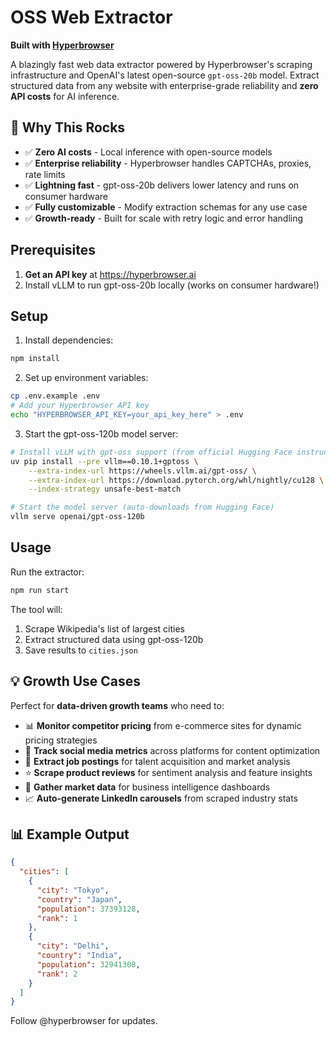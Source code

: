 # OSS Web Extractor

**Built with [Hyperbrowser](https://hyperbrowser.ai)**

A blazingly fast web data extractor powered by Hyperbrowser's scraping infrastructure and OpenAI's latest open-source `gpt-oss-20b` model. Extract structured data from any website with enterprise-grade reliability and **zero API costs** for AI inference.

## 🚀 Why This Rocks

- ✅ **Zero AI costs** - Local inference with open-source models
- ✅ **Enterprise reliability** - Hyperbrowser handles CAPTCHAs, proxies, rate limits  
- ✅ **Lightning fast** - gpt-oss-20b delivers lower latency and runs on consumer hardware
- ✅ **Fully customizable** - Modify extraction schemas for any use case
- ✅ **Growth-ready** - Built for scale with retry logic and error handling

## Prerequisites

1. **Get an API key** at https://hyperbrowser.ai
2. Install vLLM to run gpt-oss-20b locally (works on consumer hardware!)

## Setup

1. Install dependencies:
```bash
npm install
```

2. Set up environment variables:
```bash
cp .env.example .env
# Add your Hyperbrowser API key
echo "HYPERBROWSER_API_KEY=your_api_key_here" > .env
```

3. Start the gpt-oss-120b model server:
```bash
# Install vLLM with gpt-oss support (from official Hugging Face instructions)
uv pip install --pre vllm==0.10.1+gptoss \
    --extra-index-url https://wheels.vllm.ai/gpt-oss/ \
    --extra-index-url https://download.pytorch.org/whl/nightly/cu128 \
    --index-strategy unsafe-best-match

# Start the model server (auto-downloads from Hugging Face)
vllm serve openai/gpt-oss-120b
```

## Usage

Run the extractor:
```bash
npm run start
```

The tool will:
1. Scrape Wikipedia's list of largest cities
2. Extract structured data using gpt-oss-120b
3. Save results to `cities.json`

## 💡 Growth Use Cases

Perfect for **data-driven growth teams** who need to:

- 📊 **Monitor competitor pricing** from e-commerce sites for dynamic pricing strategies
- 📱 **Track social media metrics** across platforms for content optimization  
- 💼 **Extract job postings** for talent acquisition and market analysis
- ⭐ **Scrape product reviews** for sentiment analysis and feature insights
- 🎯 **Gather market data** for business intelligence dashboards
- 📈 **Auto-generate LinkedIn carousels** from scraped industry stats

## 📊 Example Output

```json
{
  "cities": [
    {
      "city": "Tokyo",
      "country": "Japan", 
      "population": 37393128,
      "rank": 1
    },
    {
      "city": "Delhi", 
      "country": "India",
      "population": 32941308,
      "rank": 2
    }
  ]
}
```

Follow @hyperbrowser for updates.